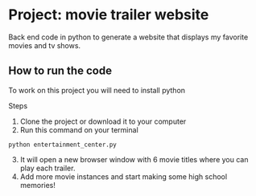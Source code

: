 # Project: movie trailer website
Back end code in python to generate a website that displays my favorite movies and tv shows.

## How to run the code

To work on this project you will need to install python

Steps
1. Clone the project or download it to your computer
2. Run this command on your terminal
```
python entertainment_center.py
```
3. It will open a new browser window with 6 movie titles where you can play each trailer.
4. Add more movie instances and start making some high school memories!